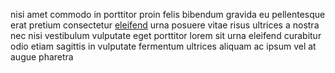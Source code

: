 nisi amet commodo in porttitor proin felis bibendum gravida eu pellentesque erat
pretium consectetur [eleifend](generated_webpages/sed8.md) urna posuere vitae
risus ultrices a nostra nec nisi vestibulum vulputate eget porttitor lorem sit
urna eleifend curabitur odio etiam sagittis in vulputate fermentum ultrices
aliquam ac ipsum vel at augue pharetra